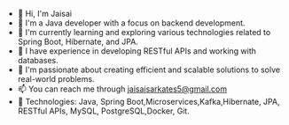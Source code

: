 - 👋 Hi, I'm Jaisai 
- 👀 I'm a Java developer with a focus on backend development.
- 🌱 I'm currently learning and exploring various technologies related to Spring Boot, Hibernate, and JPA.
- 💼 I have experience in developing RESTful APIs and working with databases.
- 💞️ I'm passionate about creating efficient and scalable solutions to solve real-world problems.
- 📫 You can reach me through jaisaisarkates5@gmail.com 
- 🔧 Technologies: Java, Spring Boot,Microservices,Kafka,Hibernate, JPA, RESTful APIs, MySQL, PostgreSQL,Docker, Git.

<!---
Dev-Jaisai/Dev-Jaisai is a ✨ special ✨ repository because its `README.md` (this file) appears on your GitHub profile.
You can click the Preview link to take a look at your changes.
--->
